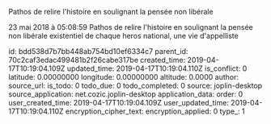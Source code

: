 Pathos de relire l\'histoire en soulignant la pensée non libérale

23 mai 2018 à 05:08:59
Pathos de relire l\'histoire en soulignant la pensée non libérale
existentiel de chaque heros national, une vie d\'appelliste


id: bdd538d7b7bb448ab754bd10ef6334c7
parent_id: 70c2caf3edac499481b2f26cabe317be
created_time: 2019-04-17T10:19:04.109Z
updated_time: 2019-04-17T10:19:04.110Z
is_conflict: 0
latitude: 0.00000000
longitude: 0.00000000
altitude: 0.0000
author: 
source_url: 
is_todo: 0
todo_due: 0
todo_completed: 0
source: joplin-desktop
source_application: net.cozic.joplin-desktop
application_data: 
order: 0
user_created_time: 2019-04-17T10:19:04.109Z
user_updated_time: 2019-04-17T10:19:04.110Z
encryption_cipher_text: 
encryption_applied: 0
type_: 1